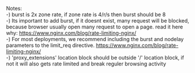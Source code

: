 Notes:<br>
-) burst is 2x zone rate, if zone rate is 4/r/s then burst should be 8<br>
-) Its important to add burst, if it doesnt exist, many request will be blocked, because browser usually open many request to open a page. read it here why: https://www.nginx.com/blog/rate-limiting-nginx/<br>
-) For most deployments, we recommend including the burst and nodelay parameters to the limit_req directive. https://www.nginx.com/blog/rate-limiting-nginx/<br>
-) 'proxy_extensions' location block should be outside '/' location block, if not it will also gets rate limited and break reguler browsing activity<br>
